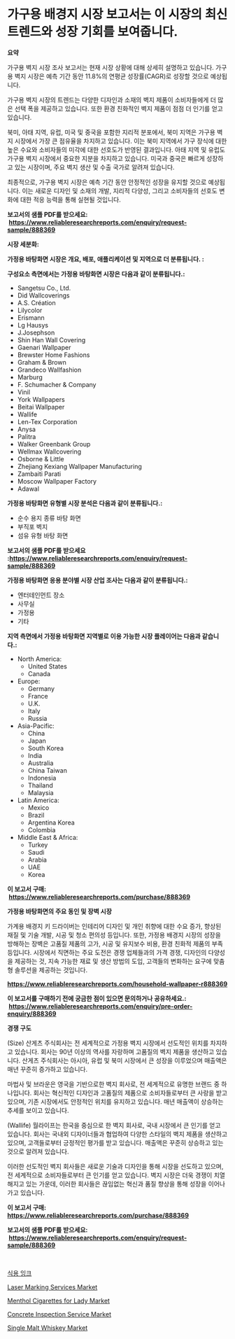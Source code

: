 <p><h1>가구용 배경지 시장 보고서는 이 시장의 최신 트렌드와 성장 기회를 보여줍니다.</h1></p><p><strong>요약</strong></p>
<p><p>가구용 벽지 시장 조사 보고서는 현재 시장 상황에 대해 상세히 설명하고 있습니다. 가구용 벽지 시장은 예측 기간 동안 11.8%의 연평균 성장률(CAGR)로 성장할 것으로 예상됩니다.</p><p>가구용 벽지 시장의 트렌드는 다양한 디자인과 소재의 벽지 제품이 소비자들에게 더 많은 선택 폭을 제공하고 있습니다. 또한 환경 친화적인 벽지 제품이 점점 더 인기를 얻고 있습니다.</p><p>북미, 아태 지역, 유럽, 미국 및 중국을 포함한 지리적 분포에서, 북미 지역은 가구용 벽지 시장에서 가장 큰 점유율을 차지하고 있습니다. 이는 북미 지역에서 가구 장식에 대한 높은 수요와 소비자들의 미각에 대한 선호도가 반영된 결과입니다. 아태 지역 및 유럽도 가구용 벽지 시장에서 중요한 지분을 차지하고 있습니다. 미국과 중국은 빠르게 성장하고 있는 시장이며, 주요 벽지 생산 및 수출 국가로 알려져 있습니다.</p><p>최종적으로, 가구용 벽지 시장은 예측 기간 동안 안정적인 성장을 유지할 것으로 예상됩니다. 이는 새로운 디자인 및 소재의 개발, 지리적 다양성, 그리고 소비자들의 선호도 변화에 대한 적응 능력을 통해 실현될 것입니다.</p></p>
<p><strong>보고서의 샘플 PDF를 받으세요: &nbsp;<a href="https://www.reliableresearchreports.com/enquiry/request-sample/888369">https://www.reliableresearchreports.com/enquiry/request-sample/888369</a></strong></p>
<p><strong>시장 세분화:</strong></p>
<p><strong> 가정용 바탕화면 시장은 개요, 배포, 애플리케이션 및 지역으로 더 분류됩니다. :</strong></p>
<p><strong>구성요소 측면에서는 가정용 바탕화면 시장은 다음과 같이 분류됩니다.:</strong></p>
<p><ul><li>Sangetsu Co., Ltd.</li><li>Did Wallcoverings</li><li>A.S. Création</li><li>Lilycolor</li><li>Erismann</li><li>Lg Hausys</li><li>J.Josephson</li><li>Shin Han Wall Covering</li><li>Gaenari Wallpaper</li><li>Brewster Home Fashions</li><li>Graham & Brown</li><li>Grandeco Wallfashion</li><li>Marburg</li><li>F. Schumacher & Company</li><li>Vinil</li><li>York Wallpapers</li><li>Beitai Wallpaper</li><li>Wallife</li><li>Len-Tex Corporation</li><li>Anysa</li><li>Palitra</li><li>Walker Greenbank Group</li><li>Wellmax Wallcovering</li><li>Osborne & Little</li><li>Zhejiang Kexiang Wallpaper Manufacturing</li><li>Zambaiti Parati</li><li>Moscow Wallpaper Factory</li><li>Adawal</li></ul></p>
<p><strong> 가정용 바탕화면 유형별 시장 분석은 다음과 같이 분류됩니다.:</strong></p>
<p><ul><li>순수 용지 종류 바탕 화면</li><li>부직포 벽지</li><li>섬유 유형 바탕 화면</li></ul></p>
<p><strong>보고서의 샘플 PDF를 받으세요 :<a href="https://www.reliableresearchreports.com/enquiry/request-sample/888369">https://www.reliableresearchreports.com/enquiry/request-sample/888369</a></strong></p>
<p><strong> 가정용 바탕화면 응용 분야별 시장 산업 조사는 다음과 같이 분류됩니다.:</strong></p>
<p><ul><li>엔터테인먼트 장소</li><li>사무실</li><li>가정용</li><li>기타</li></ul></p>
<p><strong>지역 측면에서 가정용 바탕화면 지역별로 이용 가능한 시장 플레이어는 다음과 같습니다.:</strong></p>
<p><ul>
    <li>
        North America:
        <ul>
            <li>United States</li>
            <li>Canada</li>
        </ul>
    </li>
    <li>
        Europe:
        <ul>
            <li>Germany</li>
            <li>France</li>
            <li>U.K.</li>
            <li>Italy</li>
            <li>Russia</li>
        </ul>
    </li>
    <li>
        Asia-Pacific:
        <ul>
            <li>China</li>
            <li>Japan</li>
            <li>South Korea</li>
            <li>India</li>
            <li>Australia</li>
            <li>China Taiwan</li>
            <li>Indonesia</li>
            <li>Thailand</li>
            <li>Malaysia</li>
        </ul>
    </li>
    <li>
        Latin America:
        <ul>
            <li>Mexico</li>
            <li>Brazil</li>
            <li>Argentina Korea</li>
            <li>Colombia</li>
        </ul>
    </li>
    <li>
        Middle East & Africa:
        <ul>
            <li>Turkey</li>
            <li>Saudi</li>
            <li>Arabia</li>
            <li>UAE</li>
            <li>Korea</li>
        </ul>
    </li>
    </ul></p>
<p><strong>이 보고서 구매: &nbsp;<a href="https://www.reliableresearchreports.com/purchase/888369">https://www.reliableresearchreports.com/purchase/888369</a></strong></p>
<p><strong>가정용 바탕화면의 주요 동인 및 장벽 시장</strong></p>
<p><p>가계용 배경지 키 드라이버는 인테리어 디자인 및 개인 취향에 대한 수요 증가, 향상된 재질 및 기술 개발, 시공 및 청소 편의성 등입니다. 또한, 가정용 배경지 시장의 성장을 방해하는 장벽은 고품질 제품의 고가, 시공 및 유지보수 비용, 환경 친화적 제품의 부족 등입니다. 시장에서 직면하는 주요 도전은 경쟁 업체들과의 가격 경쟁, 디자인의 다양성을 제공하는 것, 지속 가능한 재료 및 생산 방법의 도입, 고객들의 변화하는 요구에 맞춤형 솔루션을 제공하는 것입니다.</p></p>
<p><strong><a href="https://www.reliableresearchreports.com/household-wallpaper-r888369">https://www.reliableresearchreports.com/household-wallpaper-r888369</a></strong></p>
<p><strong>이 보고서를 구매하기 전에 궁금한 점이 있으면 문의하거나 공유하세요.: &nbsp;<a href="https://www.reliableresearchreports.com/enquiry/pre-order-enquiry/888369">https://www.reliableresearchreports.com/enquiry/pre-order-enquiry/888369</a></strong></p>
<p><strong>경쟁 구도</strong></p>
<p><p>(Size) 산게츠 주식회사는 전 세계적으로 가정용 벽지 시장에서 선도적인 위치를 차지하고 있습니다. 회사는 90년 이상의 역사를 자랑하며 고품질의 벽지 제품을 생산하고 있습니다. 산게츠 주식회사는 아시아, 유럽 및 북미 시장에서 큰 성장을 이루었으며 매출액은 매년 꾸준히 증가하고 있습니다.</p><p>마법사 및 브라운은 영국을 기반으로한 벽지 회사로, 전 세계적으로 유명한 브랜드 중 하나입니다. 회사는 혁신적인 디자인과 고품질의 제품으로 소비자들로부터 큰 사랑을 받고 있으며, 기존 시장에서도 안정적인 위치를 유지하고 있습니다. 매년 매출액이 상승하는 추세를 보이고 있습니다.</p><p>(Wallife) 월라이프는 한국을 중심으로 한 벽지 회사로, 국내 시장에서 큰 인기를 얻고 있습니다. 회사는 국내외 디자이너들과 협업하여 다양한 스타일의 벽지 제품을 생산하고 있으며, 고객들로부터 긍정적인 평가를 받고 있습니다. 매출액은 꾸준히 상승하고 있는 것으로 알려져 있습니다.</p><p>이러한 선도적인 벽지 회사들은 새로운 기술과 디자인을 통해 시장을 선도하고 있으며, 전 세계적으로 소비자들로부터 큰 인기를 얻고 있습니다. 벽지 시장은 더욱 경쟁이 치열해지고 있는 가운데, 이러한 회사들은 끊임없는 혁신과 품질 향상을 통해 성장을 이어나가고 있습니다.</p></p>
<p><strong>이 보고서 구매: &nbsp; <a href="https://www.reliableresearchreports.com/purchase/888369">https://www.reliableresearchreports.com/purchase/888369</a></strong></p>
<p><strong>보고서의 샘플 PDF를 받으세요: &nbsp;<a href="https://www.reliableresearchreports.com/enquiry/request-sample/888369">https://www.reliableresearchreports.com/enquiry/request-sample/888369</a></strong><strong></strong></p>
<p>&nbsp;</p>
<p><p><a href="https://medium.com/@dessierohan2023/%EC%8B%9D%EC%9A%A9-%EC%9E%89%ED%81%AC-%EC%8B%9C%EC%9E%A5-%EA%B7%9C%EB%AA%A8-%EB%B0%8F-%EC%8B%9C%EC%9E%A5-%EB%8F%99%ED%96%A5-%EC%99%84%EB%B2%BD%ED%95%9C-%EC%82%B0%EC%97%85-%EA%B0%9C%EC%9A%94-2024%EB%85%84%EB%B6%80%ED%84%B0-2031%EB%85%84%EA%B9%8C%EC%A7%80-2941641249ea">식용 잉크</a></p><p><a href="https://github.com/luckyshygirl/Market-Research-Report-List-4/blob/main/laser-marking-services-market.md">Laser Marking Services Market</a></p><p><a href="https://www.linkedin.com/pulse/menthol-cigarettes-lady-market-size-share-global-analysis-r1uqe">Menthol Cigarettes for Lady Market</a></p><p><a href="https://github.com/markusgodoy/Market-Research-Report-List-3/blob/main/concrete-inspection-service-market.md">Concrete Inspection Service Market</a></p><p><a href="https://issuu.com/reportprime-2/docs/single-malt-whiskey-market-size-2030.pptx">Single Malt Whiskey Market</a></p></p>